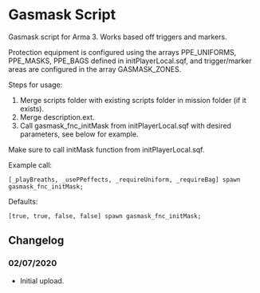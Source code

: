 # Gasmask Script
Gasmask script for Arma 3. Works based off triggers and markers.

Protection equipment is configured using the arrays PPE_UNIFORMS, PPE_MASKS, PPE_BAGS defined in initPlayerLocal.sqf, and trigger/marker areas are configured in the array GASMASK_ZONES.

Steps for usage:
1. Merge scripts folder with existing scripts folder in mission folder (if it exists).
2. Merge description.ext.
3. Call gasmask_fnc_initMask from initPlayerLocal.sqf with desired parameters, see below for example.

Make sure to call initMask function from initPlayerLocal.sqf.

Example call:
```sqf
[_playBreaths, _usePPeffects, _requireUniform, _requireBag] spawn gasmask_fnc_initMask;
```
Defaults:
```sqf
[true, true, false, false] spawn gasmask_fnc_initMask;
```

## Changelog
### 02/07/2020
- Initial upload.